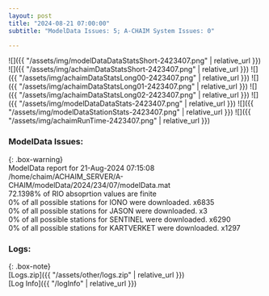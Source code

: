 ```yaml
---
layout: post
title: "2024-08-21 07:00:00"
subtitle: "ModelData Issues: 5; A-CHAIM System Issues: 0"

---
```


![]({{ "/assets/img/modelDataDataStatsShort-2423407.png" | relative_url }})
![]({{ "/assets/img/achaimDataStatsShort-2423407.png" | relative_url }})
![]({{ "/assets/img/achaimDataStatsLong00-2423407.png" | relative_url }})
![]({{ "/assets/img/achaimDataStatsLong01-2423407.png" | relative_url }})
![]({{ "/assets/img/achaimDataStatsLong02-2423407.png" | relative_url }})
![]({{ "/assets/img/modelDataDataStats-2423407.png" | relative_url }})
![]({{ "/assets/img/modelDataStationStats-2423407.png" | relative_url }})
![]({{ "/assets/img/achaimRunTime-2423407.png" | relative_url }})


### ModelData Issues:  
  
{: .box-warning}  
 ModelData report for 21-Aug-2024 07:15:08   
 /home/chaim/ACHAIM_SERVER/A-CHAIM/modelData/2024/234/07/modelData.mat   
 72.1398% of RIO absoprtion values are finite   
 0% of all possible stations for IONO were downloaded. x6835   
 0% of all possible stations for JASON were downloaded. x3   
 0% of all possible stations for SENTINEL were downloaded. x6290   
 0% of all possible stations for KARTVERKET were downloaded. x1297   
  


### Logs:  
  
{: .box-note}  
[Logs.zip]({{ "/assets/other/logs.zip" | relative_url }})  
[Log Info]({{ "/logInfo" | relative_url }})  
